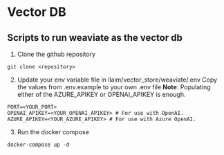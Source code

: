 # Vector DB

## Scripts to run weaviate as the vector db

1. Clone the github repository
```
git clone <repository>
```

2. Update your env variable file in llaim/vector_store/weaviate/.env 
   Copy the values from .env.example to your own .env file
   **Note**: Populating either of the AZURE_APIKEY or OPENAI_APIKEY is enough.
```
PORT=<YOUR_PORT>
OPENAI_APIKEY=<YOUR_OPENAI_APIKEY> # For use with OpenAI.
AZURE_APIKEY=<YOUR_AZURE_APIKEY> # For use with Azure OpenAI.
```

3. Run the docker compose 
```
docker-compose up -d
```



